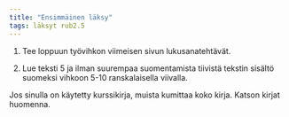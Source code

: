 ```yaml
---
title: "Ensimmäinen läksy"
tags: läksyt rub2.5
---
```


1. Tee loppuun työvihkon viimeisen sivun lukusanatehtävät.

2. Lue teksti 5 ja ilman suurempaa suomentamista tiivistä tekstin sisältö suomeksi vihkoon 5-10 ranskalaisella viivalla.

Jos sinulla on käytetty kurssikirja, muista kumittaa koko kirja. Katson kirjat huomenna.